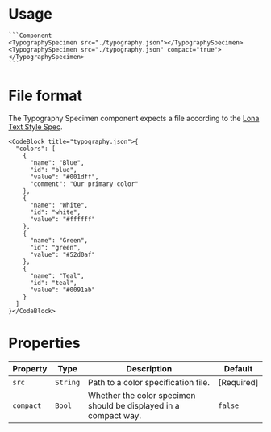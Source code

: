 <!-- # Examples

```Component
<TypographySpecimen src="./typography.some"></TypographySpecimen>
```

## Compact
```Component
<TypographySpecimen src="./typography.some" compact="true"></TypographySpecimen>
``` -->

# Usage

~~~
```Component
<TypographySpecimen src="./typography.json"></TypographySpecimen>
<TypographySpecimen src="./typography.json" compact="true"></TypographySpecimen>
```
~~~

# File format
The Typography Specimen component expects a file according to the [Lona Text Style Spec](https://github.com/airbnb/Lona/blob/master/docs/file-formats/text-styles.md).

```Component
<CodeBlock title="typography.json">{
  "colors": [
    {
      "name": "Blue",
      "id": "blue",
      "value": "#001dff",
      "comment": "Our primary color"
    },
    {
      "name": "White",
      "id": "white",
      "value": "#ffffff"
    },
    {
      "name": "Green",
      "id": "green",
      "value": "#52d0af"
    },
    {
      "name": "Teal",
      "id": "teal",
      "value": "#0091ab"
    }
  ]
}</CodeBlock>
```

# Properties

Property | Type | Description | Default
---|---|---|---
`src` | `String` | Path to a color specification file. | [Required]
`compact` | `Bool` | Whether the color specimen should be displayed in a compact way. | `false`